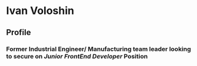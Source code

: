 # Ivan Voloshin
## Profile
### Former Industrial Engineer/ Manufacturing team leader looking to secure on *Junior FrontEnd Developer* Position
